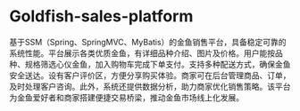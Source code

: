# Goldfish-sales-platform
基于SSM（Spring、SpringMVC、MyBatis）的金鱼销售平台，具备稳定可靠的系统性能。平台展示各类优质金鱼，有详细品种介绍、图片及价格。用户能按品种、规格筛选心仪金鱼，加入购物车完成下单支付。支持多种配送方式，确保金鱼安全送达。设有客户评价区，方便分享购买体验。商家可在后台管理商品、订单，及时处理客户咨询。此外，系统还提供数据分析，助力商家优化销售策略。该平台为金鱼爱好者和商家搭建便捷交易桥梁，推动金鱼市场线上化发展。 
